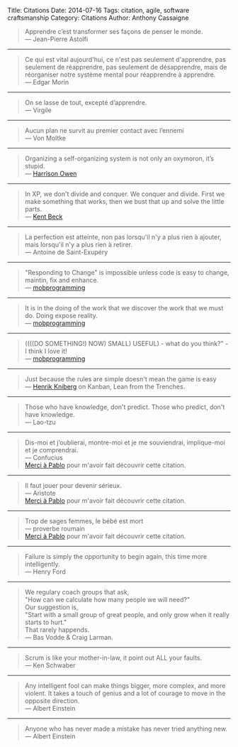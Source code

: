 Title: Citations
Date: 2014-07-16
Tags: citation, agile, software craftsmanship
Category: Citations
Author: Anthony Cassaigne

>Apprendre c’est transformer ses façons de penser le monde.  
― Jean-Pierre Astolfi

--- 

>Ce qui est vital aujourd'hui, ce n'est pas seulement d'apprendre, pas seulement de réapprendre, pas seulement de désapprendre, mais de réorganiser notre système mental pour réapprendre à apprendre.  
― Edgar Morin

---
>On se lasse de tout, excepté d’apprendre.  
― Virgile

---
>Aucun plan ne survit au premier contact avec l’ennemi  
― Von Moltke

---

>Organizing a self-organizing system is not only an oxymoron, it’s stupid.  
― [Harrison Owen](http://tyhallock.blogspot.fr/2014/02/harrison-owen-interview-inviting-flow.html)

---
>In XP, we don't divide and conquer. We conquer and divide. First we make something that works, then we bust that up and solve the little parts.  
― [Kent Beck](http://www.threeriversinstitute.org/blog/)

---
>La perfection est atteinte, non pas lorsqu'il n'y a plus rien à ajouter, mais lorsqu'il n'y a plus rien à retirer.  
― Antoine de Saint-Exupéry

---
>"Responding to Change" is impossible unless code is easy to change, maintin, fix and enhance.  
― [mobprogramming](http://mobprogramming.org/)

---
>It is in the doing of the work that we discover the work that we must do. Doing expose reality.  
― [mobprogramming](http://mobprogramming.org/)

---
>((((DO SOMETHING!) NOW) SMALL) USEFUL) - what do you think?" - I think I love it!  
― [mobprogramming](http://mobprogramming.org/)

---
>Just because the rules are simple doesn't mean the game is easy  
― [Henrik Kniberg](http://www.crisp.se/konsulter/henrik-kniberg) on Kanban, Lean from the Trenches.

---
>Those who have knowledge, don't predict. Those who predict, don't have knowledge.  
― Lao-tzu  

---
>Dis-moi et j’oublierai, montre-moi et je me souviendrai, implique-moi et je comprendrai.  
― Confucius  
[Merci à Pablo](http://www.areyouagile.com/pages/formations.html) pour m'avoir fait découvrir cette citation. 

---
>Il faut jouer pour devenir sérieux.  
― Aristote   
[Merci à Pablo](http://www.areyouagile.com/pages/formations.html) pour m'avoir fait découvrir cette citation. 

---
>Trop de sages femmes, le bébé est mort  
― proverbe roumain  
[Merci à Pablo](http://www.areyouagile.com/2014/03/les-temps-complexes-revisitons-agile/) pour m'avoir fait découvrir cette citation. 

---
>Failure is simply the opportunity to begin again, this time more intelligently.  
― Henry Ford

---
>We regulary coach groups that ask,   
>"How can we calculate how many people we will need?"  
>Our suggestion is,  
>"Start with a small group of great people, and only grow when  it really starts to hurt."  
>That rarely happends.  
― Bas Vodde & Craig Larman.

---
>Scrum is like your mother-in-law, it point out ALL your faults.  
― Ken Schwaber

---
>Any intelligent fool can make things bigger, more complex, and more violent. It takes a touch of genius and a lot of courage to move in the opposite direction.  
― Albert Einstein
---
>Anyone who has never made a mistake has never tried anything new.  
― Albert Einstein
